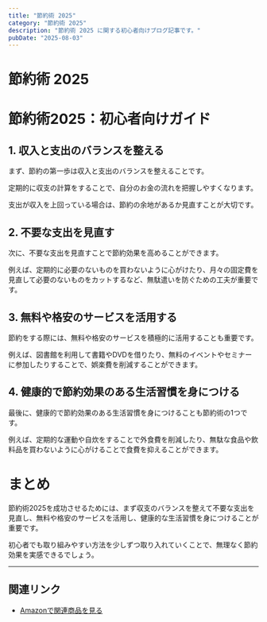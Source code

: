 ```yaml
---
title: "節約術 2025"
category: "節約術 2025"
description: "節約術 2025 に関する初心者向けブログ記事です。"
pubDate: "2025-08-03"
---
```


# 節約術 2025

<h1>節約術2025：初心者向けガイド</h1>

<h2>1. 収入と支出のバランスを整える</h2>
<p>まず、節約の第一歩は収入と支出のバランスを整えることです。

定期的に収支の計算をすることで、自分のお金の流れを把握しやすくなります。

支出が収入を上回っている場合は、節約の余地があるか見直すことが大切です。

</p>

<h2>2. 不要な支出を見直す</h2>
<p>次に、不要な支出を見直すことで節約効果を高めることができます。

例えば、定期的に必要のないものを買わないように心がけたり、月々の固定費を見直して必要のないものをカットするなど、無駄遣いを防ぐための工夫が重要です。

</p>

<h2>3. 無料や格安のサービスを活用する</h2>
<p>節約をする際には、無料や格安のサービスを積極的に活用することも重要です。

例えば、図書館を利用して書籍やDVDを借りたり、無料のイベントやセミナーに参加したりすることで、娯楽費を削減することができます。

</p>

<h2>4. 健康的で節約効果のある生活習慣を身につける</h2>
<p>最後に、健康的で節約効果のある生活習慣を身につけることも節約術の1つです。

例えば、定期的な運動や自炊をすることで外食費を削減したり、無駄な食品や飲料品を買わないように心がけることで食費を抑えることができます。

</p>

<h1>まとめ</h1>
<p>節約術2025を成功させるためには、まず収支のバランスを整えて不要な支出を見直し、無料や格安のサービスを活用し、健康的な生活習慣を身につけることが重要です。

初心者でも取り組みやすい方法を少しずつ取り入れていくことで、無理なく節約効果を実感できるでしょう。

</p>

---

## 関連リンク

- [Amazonで関連商品を見る](https://www.amazon.co.jp/s?k=%E7%AF%80%E7%B4%84%E8%A1%93+2025&tag=autowritehubai-22)
